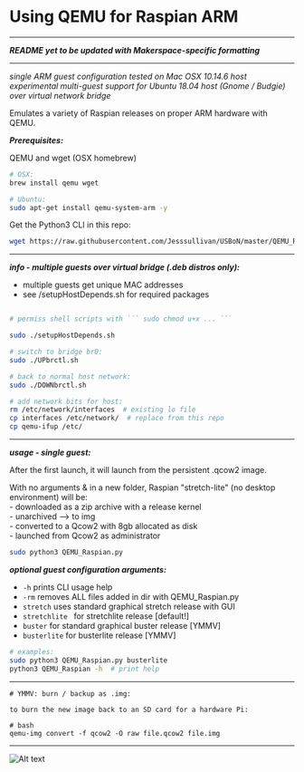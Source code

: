 # Using QEMU for Raspian ARM         

_ _ _
***README yet to be updated with Makerspace-specific formatting*** 
_ _ _

     
*single ARM guest configuration tested on Mac OSX 10.14.6 host*        
*experimental multi-guest support for Ubuntu 18.04 host (Gnome / Budgie) over virtual network bridge*    

    
Emulates a variety of Raspian releases on proper ARM hardware with QEMU.  

***Prerequisites:***    

QEMU and wget (OSX homebrew)

```bash
# OSX:
brew install qemu wget 

# Ubuntu:
sudo apt-get install qemu-system-arm -y
```      

Get the Python3 CLI in this repo:
```bash
wget https://raw.githubusercontent.com/Jesssullivan/USBoN/master/QEMU_Raspian.py
```  
- - -

***info - multiple guests over virtual bridge (.deb distros only):***                       

- multiple guests get unique MAC addresses  
- see /setupHostDepends.sh for required packages    
    
```bash

# permiss shell scripts with ``` sudo chmod u+x ... ``` 

sudo ./setupHostDepends.sh

# switch to bridge br0:
sudo ./UPbrctl.sh

# back to normal host network:
sudo ./DOWNbrctl.sh

# add network bits for host:
rm /etc/network/interfaces  # existing lo file
cp interfaces /etc/network/  # replace from this repo
cp qemu-ifup /etc/

```     

- - -
***usage - single guest:***               

After the first launch, it will launch from the persistent .qcow2 image.         

With no arguments & in a new folder, Raspian "stretch-lite" (no desktop environment) will be:        
    - downloaded as a zip archive with a release kernel      
    - unarchived --> to img      
    - converted to a Qcow2 with 8gb allocated as disk        
    - launched from Qcow2 as administrator       
     
```bash
sudo python3 QEMU_Raspian.py 
```             
 
***optional guest configuration arguments:***       
    
-  ``` -h ```  prints CLI usage help         
- ``` -rm ``` removes ALL files added in dir with QEMU_Raspian.py        
- ``` stretch ``` uses standard graphical stretch release with GUI        
- ```stretchlite ``` for stretchlite release [default!]          
- ``` buster ``` for standard graphical buster release [YMMV]     
- ```busterlite``` for busterlite release [YMMV]            
    
```bash
# examples:
sudo python3 QEMU_Raspian.py busterlite
python3 QEMU_Raspian -h  # print help
```
     
- - -     

```
# YMMV: burn / backup as .img:     

to burn the new image back to an SD card for a hardware Pi:     

# bash
qemu-img convert -f qcow2 -O raw file.qcow2 file.img
```  
- - -

![Alt text](imgs.png?raw=true)
